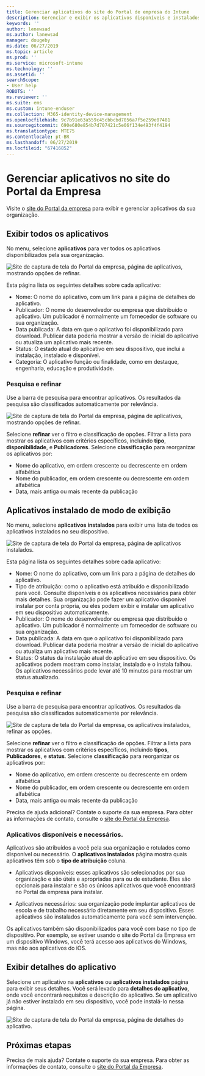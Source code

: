```yaml
---
title: Gerenciar aplicativos do site do Portal de empresa do Intune
description: Gerenciar e exibir os aplicativos disponíveis e instalados
keywords: ''
author: lenewsad
ms.author: lanewsad
manager: dougeby
ms.date: 06/27/2019
ms.topic: article
ms.prod: ''
ms.service: microsoft-intune
ms.technology: ''
ms.assetid: ''
searchScope:
- User help
ROBOTS: ''
ms.reviewer: ''
ms.suite: ems
ms.custom: intune-enduser
ms.collection: M365-identity-device-management
ms.openlocfilehash: 9c7b91e63a559c45cbbcbd7056a7f5e259e07481
ms.sourcegitcommit: 690e680e854b7d707421c5e06f134e493f4f4194
ms.translationtype: MTE75
ms.contentlocale: pt-BR
ms.lasthandoff: 06/27/2019
ms.locfileid: "67416852"
---
```

# <a name="manage-apps-from-the-company-portal-website"></a>Gerenciar aplicativos no site do Portal da Empresa 
Visite o [site do Portal da empresa](https://portal.manage.microsoft.com) para exibir e gerenciar aplicativos da sua organização. 

## <a name="view-all-apps"></a>Exibir todos os aplicativos  
No menu, selecione **aplicativos** para ver todos os aplicativos disponibilizados pela sua organização. 

   ![Site de captura de tela do Portal da empresa, página de aplicativos, mostrando opções de refinar.](./media/intune-view-apps-1907.png)  

Esta página lista os seguintes detalhes sobre cada aplicativo:  

* Nome: O nome do aplicativo, com um link para a página de detalhes do aplicativo.
* Publicador: O nome do desenvolvedor ou empresa que distribuído o aplicativo. Um publicador é normalmente um fornecedor de software ou sua organização.  
* Data publicada: A data em que o aplicativo foi disponibilizado para download. Publicar data poderia mostrar a versão de inicial do aplicativo ou atualiza um aplicativo mais recente.
* Status: O estado atual do aplicativo em seu dispositivo, que inclui a instalação, instalado e disponível. 
* Categoria: O aplicativo função ou finalidade, como em destaque, engenharia, educação e produtividade.  

### <a name="search-and-refine"></a>Pesquisa e refinar   

Use a barra de pesquisa para encontrar aplicativos. Os resultados da pesquisa são classificados automaticamente por relevância.  

   ![Site de captura de tela do Portal da empresa, página de aplicativos, mostrando opções de refinar.](./media/intune-refine-all-apps-1907.png)  

Selecione **refinar** ver o filtro e classificação de opções. Filtrar a lista para mostrar os aplicativos com critérios específicos, incluindo **tipo**, **disponibilidade**, e **Publicadores**. Selecione **classificação** para reorganizar os aplicativos por:

* Nome do aplicativo, em ordem crescente ou decrescente em ordem alfabética 
* Nome do publicador, em ordem crescente ou decrescente em ordem alfabética 
* Data, mais antiga ou mais recente da publicação  

## <a name="view-installed-apps"></a>Aplicativos instalado de modo de exibição  
No menu, selecione **aplicativos instalados** para exibir uma lista de todos os aplicativos instalados no seu dispositivo.  

   ![Site de captura de tela do Portal da empresa, página de aplicativos instalados.](./media/intune-installed-apps-1907.png)  


Esta página lista os seguintes detalhes sobre cada aplicativo:  

* Nome: O nome do aplicativo, com um link para a página de detalhes do aplicativo.
* Tipo de atribuição: como o aplicativo está atribuído e disponibilizado para você. Consulte disponíveis e os aplicativos necessários para obter mais detalhes. Sua organização pode fazer um aplicativo disponível instalar por conta própria, ou eles podem exibir e instalar um aplicativo em seu dispositivo automaticamente.  
* Publicador: O nome do desenvolvedor ou empresa que distribuído o aplicativo. Um publicador é normalmente um fornecedor de software ou sua organização.  
* Data publicada: A data em que o aplicativo foi disponibilizado para download. Publicar data poderia mostrar a versão de inicial do aplicativo ou atualiza um aplicativo mais recente.
* Status: O status da instalação atual do aplicativo em seu dispositivo. Os aplicativos podem mostram como instalar, instalado e o instala falhou. Os aplicativos necessários pode levar até 10 minutos para mostrar um status atualizado.  

### <a name="search-and-refine"></a>Pesquisa e refinar  

Use a barra de pesquisa para encontrar aplicativos. Os resultados da pesquisa são classificados automaticamente por relevância.  

   ![Site de captura de tela do Portal da empresa, os aplicativos instalados, refinar as opções.](./media/intune-installed-refine-1907.png)  

Selecione **refinar** ver o filtro e classificação de opções. Filtrar a lista para mostrar os aplicativos com critérios específicos, incluindo **tipos**, **Publicadores**, e **status**. Selecione **classificação** para reorganizar os aplicativos por:

* Nome do aplicativo, em ordem crescente ou decrescente em ordem alfabética  
* Nome do publicador, em ordem crescente ou decrescente em ordem alfabética  
* Data, mais antiga ou mais recente da publicação  

Precisa de ajuda adicional? Contate o suporte da sua empresa. Para obter as informações de contato, consulte o [site do Portal da Empresa](https://go.microsoft.com/fwlink/?linkid=2010980).  

### <a name="available-and-required-apps"></a>Aplicativos disponíveis e necessários.
Aplicativos são atribuídos a você pela sua organização e rotulados como disponível ou necessário. O **aplicativos instalados** página mostra quais aplicativos têm sob o **tipo de atribuição** coluna. 


* Aplicativos disponíveis: esses aplicativos são selecionados por sua organização e são úteis e apropriadas para ou de estudante. Eles são opcionais para instalar e são os únicos aplicativos que você encontrará no Portal da empresa para instalar. 

* Aplicativos necessários: sua organização pode implantar aplicativos de escola e de trabalho necessário diretamente em seu dispositivo. Esses aplicativos são instalados automaticamente para você sem intervenção. 

Os aplicativos também são disponibilizados para você com base no tipo de dispositivo. Por exemplo, se estiver usando o site do Portal da Empresa em um dispositivo Windows, você terá acesso aos aplicativos do Windows, mas não aos aplicativos do iOS.  

## <a name="view-app-details"></a>Exibir detalhes do aplicativo  
Selecione um aplicativo na **aplicativos** ou **aplicativos instalados** página para exibir seus detalhes. Você será levado para **detalhes do aplicativo**, onde você encontrará requisitos e descrição do aplicativo. Se um aplicativo já não estiver instalado em seu dispositivo, você pode instalá-lo nessa página. 


   ![Site de captura de tela do Portal da empresa, página de detalhes do aplicativo.](./media/intune-app-details-1907.png)  

## <a name="next-steps"></a>Próximas etapas
Precisa de mais ajuda? Contate o suporte da sua empresa. Para obter as informações de contato, consulte o [site do Portal da Empresa](https://go.microsoft.com/fwlink/?linkid=2010980).  
